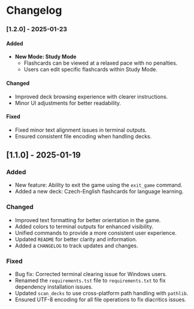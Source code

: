 # Changelog

### [1.2.0] - 2025-01-23  
#### Added  
- **New Mode: Study Mode**   
  - Flashcards can be viewed at a relaxed pace with no penalties.  
  - Users can edit specific flashcards within Study Mode.  

#### Changed  
- Improved deck browsing experience with clearer instructions.  
- Minor UI adjustments for better readability.  

#### Fixed  
- Fixed minor text alignment issues in terminal outputs.  
- Ensured consistent file encoding when handling decks.

  
## [1.1.0] - 2025-01-19
### Added
- New feature: Ability to exit the game using the `exit_game` command.
- Added a new deck: Czech-English flashcards for language learning.

### Changed
- Improved text formatting for better orientation in the game.
- Added colors to terminal outputs for enhanced visibility.
- Unified commands to provide a more consistent user experience.
- Updated `README` for better clarity and information.
- Added a `CHANGELOG` to track updates and changes.

### Fixed
- Bug fix: Corrected terminal clearing issue for Windows users.
- Renamed the `requirements.tst` file to `requirements.txt` to fix dependency installation issues.
- Updated `scan_decks` to use cross-platform path handling with `pathlib`.
- Ensured UTF-8 encoding for all file operations to fix diacritics issues.

